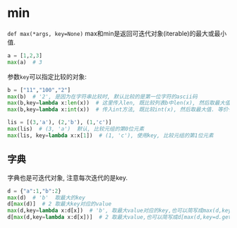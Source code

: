 # min




`def max(*args, key=None)`
max和min是返回可迭代对象(iterable)的最大或最小值.
```python
a = [1,2,3]
max(a)  # 3
```
参数`key`可以指定比较的对象:
```python
b = ["11","100","2"]
max(b)  # '2', 是因为在字符串比较时, 默认比较的是第一位字符的ascii码
max(b,key=lambda x:len(x))  # 这里传入len, 既比较列表b中len(x), 然后取最大值. 可简写成max(b,key=len)
max(b,key=lambda x:int(x))  # 传入int方法, 既比较int(x), 然后取最大值. 等价于max(b,key=int)
```

```python
lis = [(3,'a'), (2,'b'), (1,'c')]
max(lis)  # (3, 'a')  默认, 比较元组的第0位元素
max(lis, key=lambda x:x[1])  # (1, 'c'), 使用key, 比较元组的第1位元素
```


## 字典
字典也是可迭代对象, 注意每次迭代的是key.

```python
d = {"a":1,"b":2}
max(d)  # 'b'  取最大的key
d[max(d)]  # 2 取最大key对应的value
max(d,key=lambda x:d[x])  # 'b', 取最大value对应的key,也可以简写成max(d,key=d.get)
d[max(d,key=lambda x:d[x])]  # 2 取最大value,也可以简写成d[max(d,key=d.get)], 或max(d.values())
```